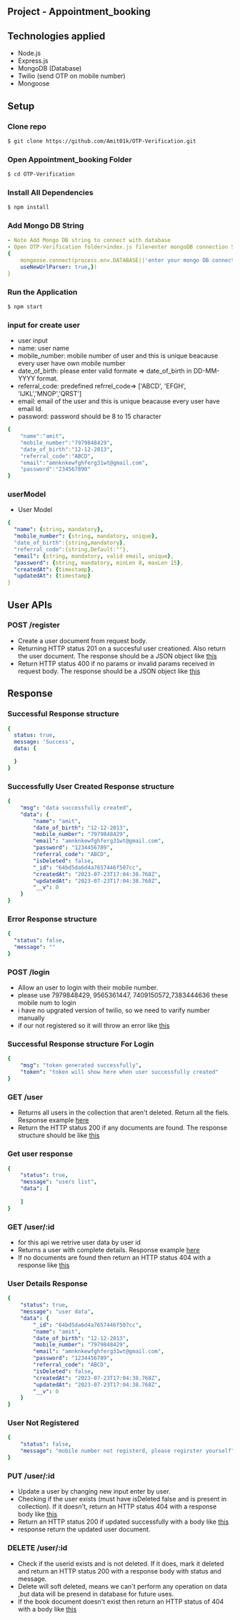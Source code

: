 ## Project - Appointment_booking

## Technologies applied 
- Node.js
- Express.js
- MongoDB (Database)
- Twilio (send OTP on mobile number)
- Mongoose

## Setup

### Clone repo
```sh
$ git clone https://github.com/Amit01k/OTP-Verification.git
```

### Open Appointment_booking Folder
```sh
$ cd OTP-Verification
```
### Install All Dependencies
```sh
$ npm install
```

### Add Mongo DB String 
```yaml
- Note Add Mongo DB string to connect with database
- Open OTP-Verification folder>index.js file>enter mongoDB connection String
{
    mongoose.connect(process.env.DATABASE||'enter your mongo DB connection string', {
    useNewUrlParser: true,})
}
```
### Run the Application
```sh
$ npm start
```
### input for create user
- user input
- name: user name
- mobile_number: mobile number of user and this is unique beacause every user have own mobile number
- date_of_birth: please enter valid formate => date_of_birth in DD-MM-YYYY format.
- referral_code: predefined refrrel_code=> ['ABCD', 'EFGH', 'IJKL','MNOP','QRST']
- email: email of the user and this is unique beacause every user have email Id.
- password: password should be 8 to 15 character

```yaml
{
    "name":"amit",
    "mobile_number":"7979848429",
    "date_of_birth":"12-12-2013",
    "referral_code":"ABCD",
    "email":"amnknkewfghferg31wt@gmail.com",
    "password":"234567890"
}
```


### userModel
- User Model
```yaml
{ 
  "name": {string, mandatory},
  "mobile_number": {string, mandatory, unique},
  "date_of_birth":{string,mandatory},
  "referral_code":{string,Default:""},
  "email": {string, mandatory, valid email, unique}, 
  "password": {string, mandatory, minLen 8, maxLen 15},
  "createdAt": {timestamp},
  "updatedAt": {timestamp}
}
```
## User APIs 

### POST /register
- Create a user document from request body.
- Returning HTTP status 201 on a succesful user creationed. Also return the user document. The response should be a JSON object like [this](#successfully-user-created-response-structure)
- Return HTTP status 400 if no params or invalid params received in request body. The response should be a JSON object like [this](#error-response-structure)

## Response

### Successful Response structure
```yaml
{
  status: true,
  message: 'Success',
  data: {

  }
}
```

### Successfully User Created Response structure
```yaml
{
    "msg": "data successfully created",
    "data": {
        "name": "amit",
        "date_of_birth": "12-12-2013",
        "mobile_number": "7979848429",
        "email": "amnknkewfghferg31wt@gmail.com",
        "password": "1234456789",
        "referral_code": "ABCD",
        "isDeleted": false,
        "_id": "64bd5da6d4a7657446f507cc",
        "createdAt": "2023-07-23T17:04:38.768Z",
        "updatedAt": "2023-07-23T17:04:38.768Z",
        "__v": 0
    }
}
```
### Error Response structure
```yaml
{
  "status": false,
  "message": ""
}
```

### POST /login
- Allow an user to login with their mobile number.
- please use 7979848429, 9565361447, 7409150572,7383444636 these mobile num to login 
- i have no upgrated version of twilio, so we need to varify number manually
- if our not registered so it will throw an error like [this](#user-not-registered) 

### Successful Response structure For Login
```yaml
{
    "msg": "token generated successfully",
    "token": "token will show here when user successfully created"
}
```

### GET /user
- Returns all users in the collection that aren't deleted. Return all the fiels. Response example [here](#get-user-response)
- Return the HTTP status 200 if any documents are found. The response structure should be like [this](#successful-response-structure) 

### Get user response
```yaml
{
    "status": true,
    "message": "users list",
    "data": [
        
    ]
}
```

### GET /user/:id
- for this api we retrive user data by user id
- Returns a user with complete details. Response example [here](#user-details-response)
- If no documents are found then return an HTTP status 404 with a response like [this](#error-response-structure) 

### User Details Response
```yaml
{
    "status": true,
    "message": "user data",
    "data": {
        "_id": "64bd5da6d4a7657446f507cc",
        "name": "amit",
        "date_of_birth": "12-12-2013",
        "mobile_number": "7979848429",
        "email": "amnknkewfghferg31wt@gmail.com",
        "password": "1234456789",
        "referral_code": "ABCD",
        "isDeleted": false,
        "createdAt": "2023-07-23T17:04:38.768Z",
        "updatedAt": "2023-07-23T17:04:38.768Z",
        "__v": 0
    }
}
```

### User Not Registered
```yaml
{
    "status": false,
    "message": "mobile number not registerd, please regirster yourself"
}
```

### PUT /user/:id
- Update a user by changing new input enter by user.
- Checking if the user exists (must have isDeleted false and is present in collection). If it doesn't, return an HTTP status 404 with a response body like [this](#error-response-structure)
- Return an HTTP status 200 if updated successfully with a body like [this](#successful-response-structure) 
- response return the updated user document. 

### DELETE /user/:id
- Check if the userid exists and is not deleted. If it does, mark it deleted and return an HTTP status 200 with a response body with status and message.
- Delete will soft deleted, means we can't perform any operation on data ,but data will be presend in database for future uses.
- If the book document doesn't exist then return an HTTP status of 404 with a body like [this](#error-response-structure) 
